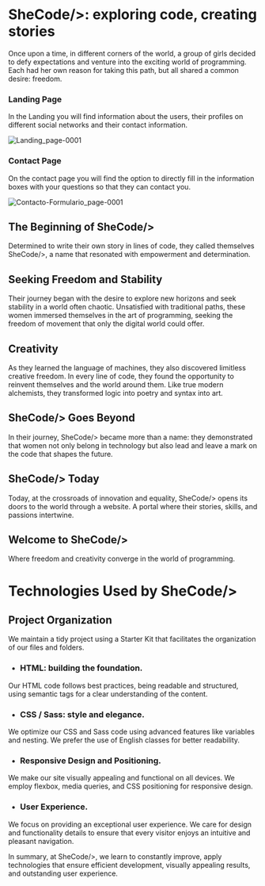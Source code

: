 # SheCode/>: exploring code, creating stories

Once upon a time, in different corners of the world, a group of girls decided to defy expectations and venture into the exciting world of programming. Each had her own reason for taking this path, but all shared a common desire: freedom.

### Landing Page

In the Landing you will find information about the users, their profiles on different social networks and their contact information.

![Landing_page-0001](https://github.com/elenavesc/-SheCode-/assets/147326237/1f1689b3-e633-48af-9df6-a99d974926da)

### Contact Page

On the contact page you will find the option to directly fill in the information boxes with your questions so that they can contact you.

![Contacto-Formulario_page-0001](https://github.com/elenavesc/-SheCode-/assets/147326237/b819140e-f746-47b3-9e6b-28297c3ce7e6)

## The Beginning of SheCode/>

Determined to write their own story in lines of code, they called themselves SheCode/>, a name that resonated with empowerment and determination.

## Seeking Freedom and Stability

Their journey began with the desire to explore new horizons and seek stability in a world often chaotic. Unsatisfied with traditional paths, these women immersed themselves in the art of programming, seeking the freedom of movement that only the digital world could offer.

## Creativity

As they learned the language of machines, they also discovered limitless creative freedom. In every line of code, they found the opportunity to reinvent themselves and the world around them. Like true modern alchemists, they transformed logic into poetry and syntax into art.

## SheCode/> Goes Beyond

In their journey, SheCode/> became more than a name: they demonstrated that women not only belong in technology but also lead and leave a mark on the code that shapes the future.

## SheCode/> Today

Today, at the crossroads of innovation and equality, SheCode/> opens its doors to the world through a website. A portal where their stories, skills, and passions intertwine.

## Welcome to SheCode/>

Where freedom and creativity converge in the world of programming.

# Technologies Used by SheCode/>

## Project Organization

We maintain a tidy project using a Starter Kit that facilitates the organization of our files and folders.

- ### HTML: building the foundation.

Our HTML code follows best practices, being readable and structured, using semantic tags for a clear understanding of the content.

- ### CSS / Sass: style and elegance.

We optimize our CSS and Sass code using advanced features like variables and nesting. We prefer the use of English classes for better readability.

- ### Responsive Design and Positioning.

We make our site visually appealing and functional on all devices. We employ flexbox, media queries, and CSS positioning for responsive design.

- ### User Experience.

We focus on providing an exceptional user experience. We care for design and functionality details to ensure that every visitor enjoys an intuitive and pleasant navigation.

In summary, at SheCode/>, we learn to constantly improve, apply technologies that ensure efficient development, visually appealing results, and outstanding user experience.
